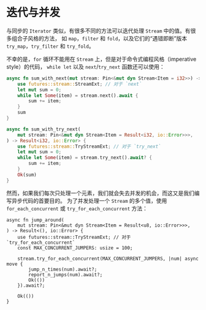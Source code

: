# 迭代与并发

与同步的 `Iterator` 类似，有很多不同的方法可以迭代处理 `Stream` 中的值。有很多组合子风格的方法，
如 `map`，`filter` 和 `fold`，以及它们的“遇错即断”版本 `try_map`，`try_filter` 和 `try_fold`。

不幸的是，`for` 循环不能用在 `Stream` 上，但是对于命令式编程风格（imperative style）的代码，
`while let` 以及 `next`/`try_next` 函数还可以使用：

```rust
async fn sum_with_next(mut stream: Pin<&mut dyn Stream<Item = i32>>) -> i32 {
    use futures::stream::StreamExt; // 对于 `next`
    let mut sum = 0;
    while let Some(item) = stream.next().await {
        sum += item;
    }
    sum
}

async fn sum_with_try_next(
    mut stream: Pin<&mut dyn Stream<Item = Result<i32, io::Error>>>,
) -> Result<i32, io::Error> {
    use futures::stream::TryStreamExt; // 对于 `try_next`
    let mut sum = 0;
    while let Some(item) = stream.try_next().await? {
        sum += item;
    }
    Ok(sum)
}
```

然而，如果我们每次只处理一个元素，我们就会失去并发的机会，而这又是我们编写异步代码的首要目的。
为了并发处理一个 `Stream` 的多个值，使用 `for_each_concurrent` 或 `try_for_each_concurrent` 方法：

```rust,no_run
async fn jump_around(
    mut stream: Pin<&mut dyn Stream<Item = Result<u8, io::Error>>>,
) -> Result<(), io::Error> {
    use futures::stream::TryStreamExt; // 对于 `try_for_each_concurrent`
    const MAX_CONCURRENT_JUMPERS: usize = 100;

    stream.try_for_each_concurrent(MAX_CONCURRENT_JUMPERS, |num| async move {
        jump_n_times(num).await?;
        report_n_jumps(num).await?;
        Ok(())
    }).await?;

    Ok(())
}
```
